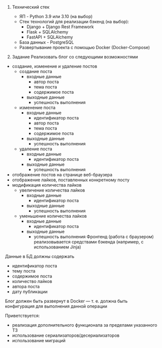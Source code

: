 1. Технический стек
	- ЯП - Python 3.9 или 3.10 (на выбор)
	- Стек технологий для реализации бэкенд (на выбор):
		- Django + Django Rest Framework
		- Flask + SQLAlchemy
		- FastAPI + SQLAlchemy
	- База данных - PostgreSQL
	- Развертывание проекта с помощью Docker (Docker-Compose)

2. Задание
Реализовать блог со следующими возможностями
- создание, изменение и удаление постов
	- создание поста
		- входные данные
			- автор поста
			- тема поста
			- содержимое поста
		- выходные данные
			- успешность выполнения 
	- изменение поста
		- входные данные
			- идентификатор поста
			- автор поста
			- тема поста
			- содержимое поста
		- выходные данные
			- успешность выполнения 
	- удаление поста
		- входные данные
			- идентификатор поста
		- выходные данные
			- успешность выполнения
- отображение постов на странице веб-браузера
- отображение лайков, поставленных конкретному посту
- модификация количества лайков
	- увеличение количества лайков
		- входные данные
			- идентификатор поста
		- выходные данные
			- успешность выполнения
	- уменьшение количества лайков
		- входные данные
			- идентификатор поста
		- выходные данные
			- успешность выполнения
Фронтенд (работа с браузером) реализовывается средствами бэкенда (например, с использованием Jinja)

Данные в БД должны содержать
- идентификатор поста
- тему поста
- содержимое поста
- количество лайков
- автора поста
- дату публикации

Блог должен быть развернут в Docker — т. е. должна быть конфигурация для выполнения данной операции

Приветствуется:
- реализация дополнительного функционала за пределами указанного ТЗ
- использование сериализаторов/десериализаторов
- использование миграций

